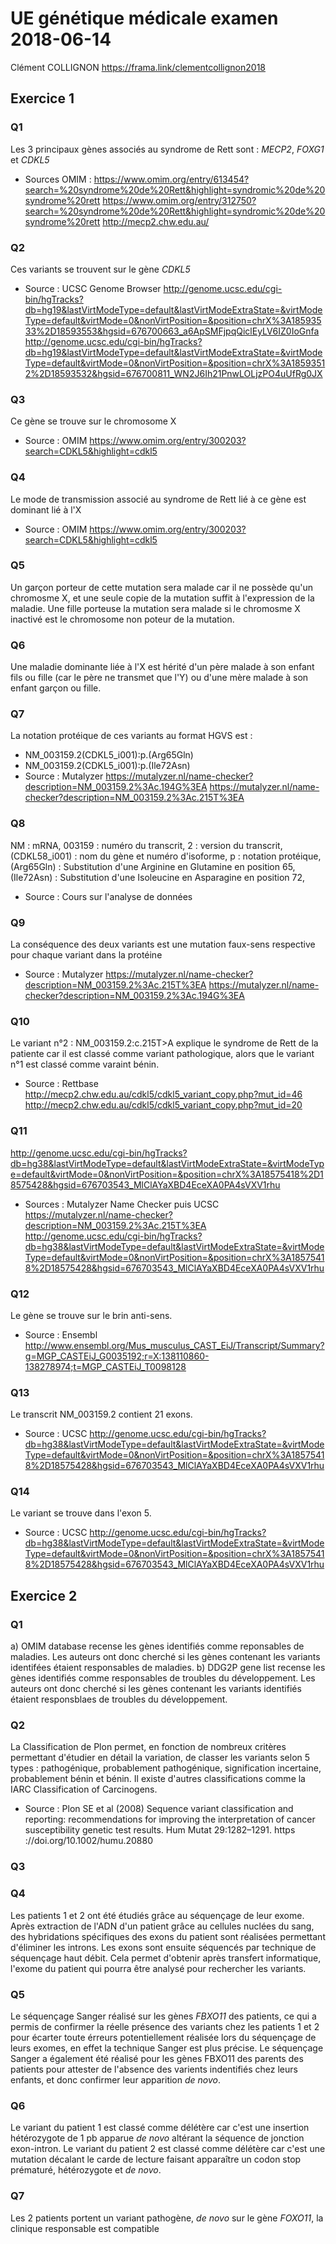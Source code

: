 # UE génétique médicale examen 2018-06-14
Clément COLLIGNON
https://frama.link/clementcollignon2018
## Exercice 1
### Q1
Les 3 principaux gènes associés au syndrome de Rett sont : *MECP2*, *FOXG1* et *CDKL5*
- Sources OMIM : 
https://www.omim.org/entry/613454?search=%20syndrome%20de%20Rett&highlight=syndromic%20de%20syndrome%20rett
https://www.omim.org/entry/312750?search=%20syndrome%20de%20Rett&highlight=syndromic%20de%20syndrome%20rett
http://mecp2.chw.edu.au/
### Q2 
Ces variants se trouvent sur le gène *CDKL5* 
- Source : UCSC Genome Browser
http://genome.ucsc.edu/cgi-bin/hgTracks?db=hg19&lastVirtModeType=default&lastVirtModeExtraState=&virtModeType=default&virtMode=0&nonVirtPosition=&position=chrX%3A18593533%2D18593553&hgsid=676700663_a6ApSMFjpqQiclEyLV6IZ0IoGnfa
http://genome.ucsc.edu/cgi-bin/hgTracks?db=hg19&lastVirtModeType=default&lastVirtModeExtraState=&virtModeType=default&virtMode=0&nonVirtPosition=&position=chrX%3A18593512%2D18593532&hgsid=676700811_WN2J6Ih21PnwLOLjzPO4uUfRg0JX
### Q3 
Ce gène se trouve sur le chromosome X 
- Source : OMIM
https://www.omim.org/entry/300203?search=CDKL5&highlight=cdkl5
### Q4 
Le mode de transmission associé au syndrome de Rett lié à ce gène est dominant lié à l'X
- Source : OMIM 
https://www.omim.org/entry/300203?search=CDKL5&highlight=cdkl5
### Q5 
Un garçon porteur de cette mutation sera malade car il ne possède qu'un chromosme X, et une seule copie de la mutation suffit à l'expression de la maladie. Une fille porteuse la mutation sera malade si le chromosme X inactivé est le chromosome non poteur de la mutation. 
### Q6 
Une maladie dominante liée à l'X est hérité d'un père malade à son enfant fils ou fille (car le père ne transmet que l'Y) ou d'une mère malade à son enfant garçon ou fille. 
### Q7 
La notation protéique de ces variants au format HGVS est : 
- NM_003159.2(CDKL5_i001):p.(Arg65Gln)
- NM_003159.2(CDKL5_i001):p.(Ile72Asn)
- Source : Mutalyzer 
https://mutalyzer.nl/name-checker?description=NM_003159.2%3Ac.194G%3EA
https://mutalyzer.nl/name-checker?description=NM_003159.2%3Ac.215T%3EA
### Q8 
NM : mRNA, 
003159 : numéro du transcrit, 
2 : version du transcrit, 
(CDKL58_i001) : nom du gène et numéro d'isoforme, 
p : notation protéique, 
(Arg65Gln) : Substitution d'une Arginine en Glutamine en position 65,
(Ile72Asn) : Substitution d'une Isoleucine en Asparagine en position 72,
- Source : Cours sur l'analyse de données
### Q9 
La conséquence des deux variants est une mutation faux-sens respective pour chaque variant dans la protéine
- Source : Mutalyzer
https://mutalyzer.nl/name-checker?description=NM_003159.2%3Ac.215T%3EA
https://mutalyzer.nl/name-checker?description=NM_003159.2%3Ac.194G%3EA
### Q10 
Le variant n°2 : NM_003159.2:c.215T>A explique le syndrome de Rett de la patiente car il est classé comme variant pathologique, alors que le variant n°1 est classé comme varaint bénin. 
- Source : Rettbase
http://mecp2.chw.edu.au/cdkl5/cdkl5_variant_copy.php?mut_id=46
http://mecp2.chw.edu.au/cdkl5/cdkl5_variant_copy.php?mut_id=20
### Q11
http://genome.ucsc.edu/cgi-bin/hgTracks?db=hg38&lastVirtModeType=default&lastVirtModeExtraState=&virtModeType=default&virtMode=0&nonVirtPosition=&position=chrX%3A18575418%2D18575428&hgsid=676703543_MlClAYaXBD4EceXA0PA4sVXV1rhu
- Sources : Mutalyzer Name Checker puis UCSC
https://mutalyzer.nl/name-checker?description=NM_003159.2%3Ac.215T%3EA
http://genome.ucsc.edu/cgi-bin/hgTracks?db=hg38&lastVirtModeType=default&lastVirtModeExtraState=&virtModeType=default&virtMode=0&nonVirtPosition=&position=chrX%3A18575418%2D18575428&hgsid=676703543_MlClAYaXBD4EceXA0PA4sVXV1rhu
### Q12
Le gène se trouve sur le brin anti-sens. 
- Source : Ensembl 
http://www.ensembl.org/Mus_musculus_CAST_EiJ/Transcript/Summary?g=MGP_CASTEiJ_G0035192;r=X:138110860-138278974;t=MGP_CASTEiJ_T0098128
### Q13
Le transcrit NM_003159.2 contient 21 exons.
- Source : UCSC
http://genome.ucsc.edu/cgi-bin/hgTracks?db=hg38&lastVirtModeType=default&lastVirtModeExtraState=&virtModeType=default&virtMode=0&nonVirtPosition=&position=chrX%3A18575418%2D18575428&hgsid=676703543_MlClAYaXBD4EceXA0PA4sVXV1rhu
### Q14 
Le variant se trouve dans l'exon 5.
- Source : UCSC
http://genome.ucsc.edu/cgi-bin/hgTracks?db=hg38&lastVirtModeType=default&lastVirtModeExtraState=&virtModeType=default&virtMode=0&nonVirtPosition=&position=chrX%3A18575418%2D18575428&hgsid=676703543_MlClAYaXBD4EceXA0PA4sVXV1rhu
## Exercice 2 
### Q1 
a) OMIM database recense les gènes identifiés comme reponsables de maladies. Les auteurs ont donc cherché si les gènes contenant les variants identifées étaient responsables de maladies.
b) DDG2P gene list recense les gènes identifiés comme responsables de troubles du développement. Les auteurs ont donc cherché si les gènes contenant les variants identifiés étaient responsblaes de troubles du développement.
### Q2 
La Classification de Plon permet, en fonction de nombreux critères permettant d'étudier en détail la variation, de classer les variants selon 5 types : pathogénique, probablement pathogénique, signification incertaine, probablement bénin et bénin. Il existe d'autres classifications comme la IARC Classification of Carcinogens. 
- Source : Plon SE et al (2008) Sequence variant classification and reporting: recommendations for improving the interpretation of cancer susceptibility genetic test results. Hum Mutat 29:1282–1291. https ://doi.org/10.1002/humu.20880
### Q3 
### Q4 
Les patients 1 et 2 ont été étudiés grâce au séquençage de leur exome. Après extraction de l'ADN d'un patient grâce au cellules nuclées du sang, des hybridations spécifiques des exons du patient sont réalisées permettant d'éliminer les introns. Les exons sont ensuite séquencés par technique de séquençage haut débit. Cela permet d'obtenir après transfert informatique, l'exome du patient qui pourra être analysé pour rechercher les variants. 
### Q5 
Le séquençage Sanger réalisé sur les gènes *FBXO11* des patients, ce qui a permis de confirmer la réelle présence des variants chez les patients 1 et 2 pour écarter toute érreurs potentiellement réalisée lors du séquençage de leurs exomes, en effet la technique Sanger est plus précise. Le séquençage Sanger a également été réalisé pour les gènes FBXO11 des parents des patients pour attester de l'absence des varients indentifiés chez leurs enfants, et donc confirmer leur apparition *de novo*. 
### Q6
Le variant du patient 1 est classé comme délétère car c'est une insertion hétérozygote de 1 pb apparue *de novo* altérant la séquence de jonction exon-intron. Le variant du patient 2 est classé comme délétère car c'est une mutation décalant le carde de lecture faisant apparaître un codon stop prématuré, hétérozygote et *de novo*. 
### Q7 
Les 2 patients portent un variant pathogène, *de novo* sur le gène *FOXO11*, la clinique responsable est compatible 
